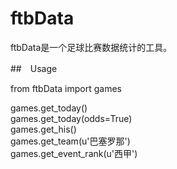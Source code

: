 # ftbData
ftbData是一个足球比赛数据统计的工具。

##　Usage

from ftbData import games

games.get_today()  
games.get_today(odds=True)  
games.get_his()  
games.get_team(u'巴塞罗那')  
games.get_event_rank(u'西甲')  



